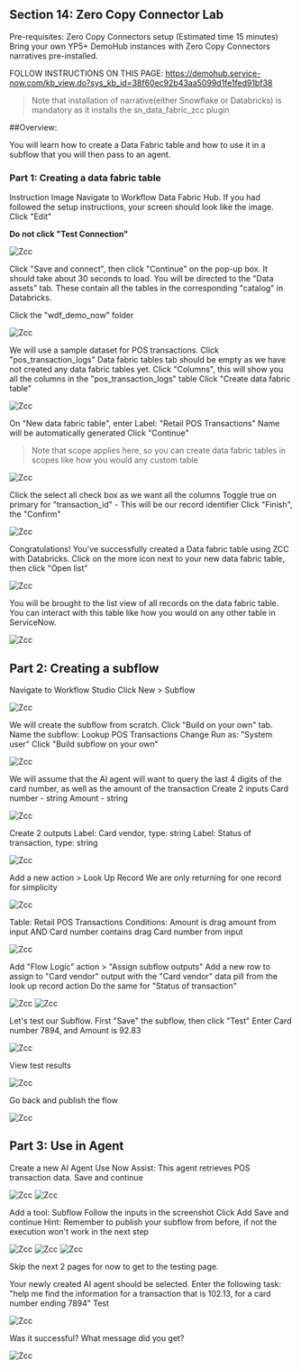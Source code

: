 ## Section 14: Zero Copy Connector Lab

Pre-requisites:
Zero Copy Connectors setup (Estimated time 15 minutes)
Bring your own YP5+ DemoHub instances with Zero Copy Connectors narratives pre-installed.

FOLLOW INSTRUCTIONS ON THIS PAGE: https://demohub.service-now.com/kb_view.do?sys_kb_id=38f60ec92b43aa5099d1fe1fed91bf38 

>Note that installation of narrative(either Snowflake or Databricks) is mandatory as it installs the sn_data_fabric_zcc plugin

##Overview:

You will learn how to create a Data Fabric table and how to use it in a subflow that you will then pass to an agent.

### Part 1: Creating a data fabric table


Instruction	Image
Navigate to Workflow Data Fabric Hub. If you had followed the setup instructions, your screen should look like the image. Click "Edit"

**Do not click "Test Connection"**

![Zcc](screenshots/zcc-1.png)

	
Click "Save and connect", then click "Continue" on the pop-up box. It should take about 30 seconds to load.	
You will be directed to the "Data assets" tab. These contain all the tables in the corresponding "catalog" in Databricks.

Click the "wdf_demo_now" folder	

![Zcc](screenshots/zcc-2.png)


We will use a sample dataset for POS transactions.
Click "pos_transaction_logs"
Data fabric tables tab should be empty as we have not created any data fabric tables yet.
Click "Columns", this will show you all the columns in the "pos_transaction_logs" table
Click "Create data fabric table"	


![Zcc](screenshots/zcc-3.png)


On "New data fabric table", enter Label: "Retail POS Transactions"
Name will be automatically generated
Click "Continue"

>Note that scope applies here, so you can create data fabric tables in scopes like how you would any custom table	

![Zcc](screenshots/zcc-4.png)

Click the select all check box as we want all the columns
Toggle true on primary for "transaction_id" - This will be our record identifier
Click "Finish", the "Confirm"	

![Zcc](screenshots/zcc-5.png)

Congratulations! You've successfully created a Data fabric table using ZCC with Databricks.
Click on the more icon next to your new data fabric table, then click "Open list"	

![Zcc](screenshots/zcc-6.png)

You will be brought to the list view of all records on the data fabric table. You can interact with this table like how you would on any other table in ServiceNow.	

![Zcc](screenshots/zcc-7.png)

## Part 2: Creating a subflow


Navigate to Workflow Studio
Click New > Subflow	

![Zcc](screenshots/zcc-8.png)

We will create the subflow from scratch. Click "Build on your own" tab.
Name the subflow: Lookup POS Transactions
Change Run as: "System user"
Click "Build subflow on your own"	

![Zcc](screenshots/zcc-9.png)

We will assume that the AI agent will want to query the last 4 digits of the card number, as well as the amount of the transaction
Create 2 inputs
Card number - string
Amount - string	

![Zcc](screenshots/zcc-10.png)

Create 2 outputs
Label: Card vendor, type: string
Label: Status of transaction, type: string	

![Zcc](screenshots/zcc-11.png)

Add a new action > Look Up Record
We are only returning for one record for simplicity

![Zcc](screenshots/zcc-12.png)
	
Table: Retail POS Transactions
Conditions: 
Amount is drag amount from input
AND
Card number contains drag Card number from input	

![Zcc](screenshots/zcc-13.png)

Add "Flow Logic" action > "Assign subflow outputs"
Add a new row to assign to "Card vendor" output with the "Card vendor" data pill from the look up record action
Do the same for "Status of transaction"

![Zcc](screenshots/zcc-14.png)
![Zcc](screenshots/zcc-15.png)
	
Let's test our Subflow.
First "Save" the subflow, then click "Test"
Enter Card number 7894, and Amount is 92.83	

![Zcc](screenshots/zcc-16.png)

View test results	

![Zcc](screenshots/zcc-17.png)


Go back and publish the flow	

![Zcc](screenshots/zcc-18.png)

## Part 3: Use in Agent

Create a new AI Agent
Use Now Assist: This agent retrieves POS transaction data.
Save and continue	

![Zcc](screenshots/zcc-19.png)
![Zcc](screenshots/zcc-20.png)

Add a tool: Subflow
Follow the inputs in the screenshot
Click Add
Save and continue
Hint: Remember to publish your subflow from before, if not the execution won't work in the next step	

![Zcc](screenshots/zcc-21.png)
![Zcc](screenshots/zcc-22.png)
![Zcc](screenshots/zcc-23.png)

Skip the next 2 pages for now to get to the testing page.

Your newly created AI agent should be selected. Enter the following task:
"help me find the information for a transaction that is 102.13, for a card number ending 7894"
Test	

![Zcc](screenshots/zcc-24.png)

Was it successful? What message did you get?	

![Zcc](screenshots/zcc-25.png)

